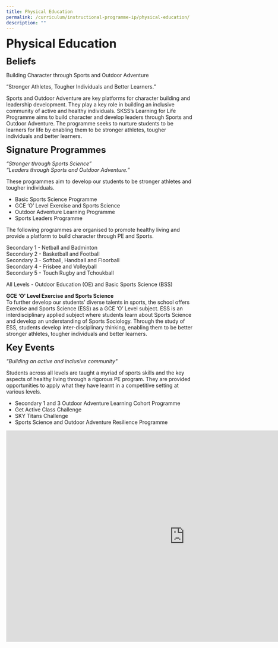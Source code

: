 ```yaml
---
title: Physical Education
permalink: /curriculum/instructional-programme-ip/physical-education/
description: ""
---
```


**<font size="6">Physical Education</font>**


**<font size="5">Beliefs</font>**

Building Character through Sports and Outdoor Adventure

“Stronger Athletes, Tougher Individuals and Better Learners.”

Sports and Outdoor Adventure are key platforms for character building and leadership development. They play a key role in building an inclusive community of active and healthy individuals. SKSS’s Learning for Life Programme aims to build character and develop leaders through Sports and Outdoor Adventure. The programme seeks to nurture students to be learners for life by enabling them to be stronger athletes, tougher individuals and better learners.&nbsp;

**<font size="5">Signature Programmes</font>**

_“Stronger through Sports Science”_<br>
_“Leaders through Sports and Outdoor Adventure.”_

These programmes aim to develop our students to be stronger athletes and tougher individuals.&nbsp;

*   Basic Sports Science Programme
*   GCE ‘O’ Level Exercise and Sports Science
*   Outdoor Adventure Learning Programme
*   Sports Leaders Programme

The following programmes are organised to promote healthy living and provide a platform to build character through PE and Sports.

Secondary 1 - Netball and Badminton<br>
Secondary 2 - Basketball and Football<br>
Secondary 3 - Softball, Handball and Floorball<br>
Secondary 4 - Frisbee and Volleyball<br>
Secondary 5 - Touch Rugby and Tchoukball

All Levels - Outdoor Education (OE) and Basic Sports Science (BSS)

**GCE ‘O’ Level Exercise and Sports Science**<br>
To further develop our students’ diverse talents in sports, the school offers Exercise and Sports Science (ESS) as a GCE ‘O’ Level subject. ESS is an interdisciplinary applied subject where students learn about Sports Science and develop an understanding of Sports Sociology. Through the study of ESS, students develop inter-disciplinary thinking, enabling them to be better stronger athletes, tougher individuals and better learners.&nbsp;

  
**<font size="5">Key Events</font>**

_"Building an active and inclusive community"_&nbsp;

Students across all levels are taught a myriad of sports skills and the key aspects of healthy living through a rigorous PE program. They are provided opportunities to apply what they have learnt in a competitive setting at various levels.

*   Secondary 1 and 3 Outdoor Adventure Learning Cohort Programme
*   Get Active Class Challenge
*   SKY Titans Challenge
*   Sports Science and Outdoor Adventure Resilience Programme


<iframe allowfullscreen="true" height="569" width="960" frameborder="0" src="https://docs.google.com/presentation/d/e/2PACX-1vQ1xPAiN1riO6j3nUfbo5uHUJhpxLEG1scoqRhfgneOcGxRKzIQfnEGUcpWhfx3M1vLsdf8fa7msoJP/embed?start=true&amp;loop=true&amp;delayms=5000"></iframe>